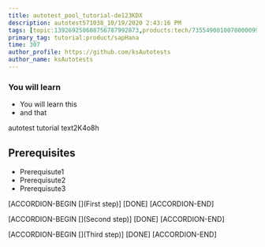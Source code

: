 ```yaml
---
title: autotest_pool_tutorial-de123KDX
description: autotest571038_10/19/2020 2:43:16 PM
tags: [topic:139269250608756787992873,products:tech/73554900100700000996,tutorial:experience/advanced]
primary_tag: tutorial:product/sapHana
time: 307
author_profile: https://github.com/ksAutotests
author_name: ksAutotests
---
```

### You will learn
- You will learn this
- and that

autotest tutorial text2K4o8h

## Prerequisites
- Prerequisute1
- Prerequisute2
- Prerequisute3

[ACCORDION-BEGIN [](First step)]
[DONE]
[ACCORDION-END]

[ACCORDION-BEGIN [](Second step)]
[DONE]
[ACCORDION-END]

[ACCORDION-BEGIN [](Third step)]
[DONE]
[ACCORDION-END]

